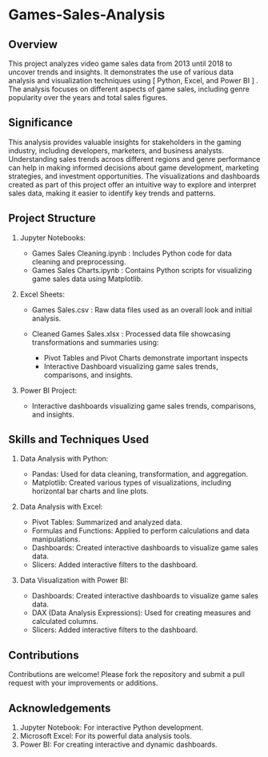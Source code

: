 # Games-Sales-Analysis
## Overview
This project analyzes video game sales data from 2013 until 2018 to uncover trends and insights. It demonstrates the use of various data analysis and visualization techniques using [ Python, Excel, and Power BI ] . The analysis focuses on different aspects of game sales, including genre popularity over the years and total sales figures.


## Significance
This analysis provides valuable insights for stakeholders in the gaming industry, including developers, marketers, and business analysts. Understanding sales trends acroos different regions and genre performance can help in making informed decisions about game development, marketing strategies, and investment opportunities. The visualizations and dashboards created as part of this project offer an intuitive way to explore and interpret sales data, making it easier to identify key trends and patterns.




## Project Structure
1) Jupyter Notebooks:
   
   + Games Sales Cleaning.ipynb : Includes Python code for data cleaning and preprocessing.
   + Games Sales Charts.ipynb : Contains Python scripts for visualizing game sales data using Matplotlib.




  
2) Excel Sheets:
  
    + Games Sales.csv : Raw data files used as an overall look and initial analysis.
  
    + Cleaned Games Sales.xlsx : Processed data file showcasing transformations and summaries using:
        - Pivot Tables and Pivot Charts demonstrate important inspects 
        - Interactive Dashboard visualizing game sales trends, comparisons, and insights.

  
3) Power BI Project:
    + Interactive dashboards visualizing game sales trends, comparisons, and insights.

## Skills and Techniques Used
1) Data Analysis with Python:
   
   + Pandas: Used for data cleaning, transformation, and aggregation.
   + Matplotlib: Created various types of visualizations, including horizontal bar charts and line plots.


2) Data Analysis with Excel:
   
   + Pivot Tables: Summarized and analyzed data.
   + Formulas and Functions: Applied to perform calculations and data manipulations.
   + Dashboards: Created interactive dashboards to visualize game sales data.
   + Slicers: Added interactive filters to the dashboard.


3) Data Visualization with Power BI:
   
   + Dashboards: Created interactive dashboards to visualize game sales data.
   + DAX (Data Analysis Expressions): Used for creating measures and calculated columns.
   + Slicers: Added interactive filters to the dashboard.



## Contributions
Contributions are welcome! Please fork the repository and submit a pull request with your improvements or additions.


## Acknowledgements
1) Jupyter Notebook: For interactive Python development.
2) Microsoft Excel: For its powerful data analysis tools.
3) Power BI: For creating interactive and dynamic dashboards.
